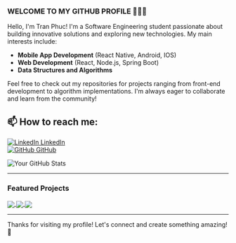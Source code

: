 ### WELCOME TO MY GITHUB PROFILE 👋👋👋

Hello, I'm Tran Phuc! I'm a Software Engineering student passionate about building innovative solutions and exploring new technologies. My main interests include:  
- **Mobile App Development** (React Native, Android, IOS)  
- **Web Development** (React, Node.js, Spring Boot)  
- **Data Structures and Algorithms**  

Feel free to check out my repositories for projects ranging from front-end development to algorithm implementations. I'm always eager to collaborate and learn from the community!  

## 📫 How to reach me:
[![LinkedIn](https://i.stack.imgur.com/gVE0j.png) LinkedIn](https://www.linkedin.com/in/tran-phuc-56282b291/)  
[![GitHub](https://i.stack.imgur.com/tskMh.png) GitHub](https://github.com/tranhieuphuc12/)  

![Your GitHub Stats](https://github-readme-stats.vercel.app/api?username=tranhieuphuc12&show_icons=true&theme=tokyonight&hide=prs,issues)  

---

### Featured Projects  
<a href="https://github.com/khang3999/Graduation-Project">
  <img align="center" src="https://github-readme-stats.vercel.app/api/pin/?username=khang3999&repo=Graduation-Project&theme=radical" />
</a>    
<a href="https://github.com/khang3999/RunTrail">
  <img align="center" src="https://github-readme-stats.vercel.app/api/pin/?username=khang3999&repo=RunTrail&theme=merko" />
</a>
<a href="https://github.com/tranhieuphuc12/SwiftUIFirebaseChat">
  <img align="center" src="https://github-readme-stats.vercel.app/api/pin/?username=tranhieuphuc12&repo=SwiftUIFirebaseChat&theme=radical" />
</a>


---

Thanks for visiting my profile! Let's connect and create something amazing! 🚀
